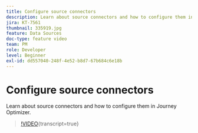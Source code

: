 ```yaml
---
title: Configure source connectors
description: Learn about source connectors and how to configure them in Journey Optimizer.
jira: KT-7561
thumbnail: 335919.jpg
feature: Data Sources
doc-type: feature video
team: PM
role: Developer
level: Beginner
exl-id: dd557040-248f-4e52-b8d7-67b684c6e18b
---
```

# Configure source connectors

Learn about source connectors and how to configure them in Journey Optimizer.

>[!VIDEO](https://video.tv.adobe.com/v/335919?quality=12&learn=on){transcript=true}
